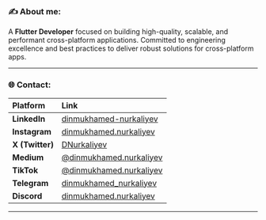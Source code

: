 ### ✍️ About me:
A **Flutter Developer** focused on building high-quality, scalable, and performant cross-platform applications. Committed to engineering excellence and best practices to deliver robust solutions for cross-platform apps.

---

### 🌐 Contact:

| Platform        | Link                                                                                    |
| :-------------- | :-------------------------------------------------------------------------------------- |
| **LinkedIn**    | [dinmukhamed-nurkaliyev](https://www.linkedin.com/in/dinmukhamed-nurkaliyev-80b5a1326/) |
| **Instagram**   | [dinmukhamed.nurkaliyev](https://www.instagram.com/dinmukhamed.nurkaliyev/)             |
| **X (Twitter)** | [DNurkaliyev](https://x.com/DNurkaliyev)                                                |
| **Medium**      | [@dinmukhamed.nurkaliyev](https://medium.com/@dinmukhamed.nurkaliyev)                   |
| **TikTok**      | [@dinmukhamed.nurkaliyev](https://www.tiktok.com/@dinmukhamed.nurkaliyev)               |
| **Telegram**    | [dinmukhamed_nurkaliyev](https://t.me/dinmukhamed_nurkaliyev)                           |
| **Discord**     | [dinmukhamed.nurkaliyev](https://discord.com/users/1300002143377428531)                 |

---
